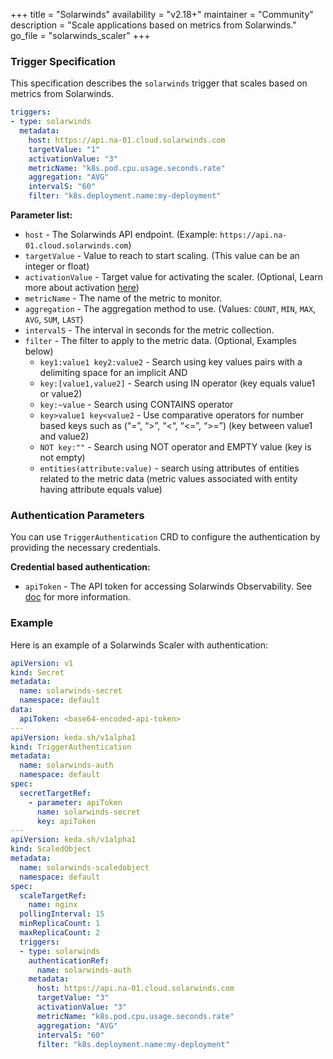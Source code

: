 +++
title = "Solarwinds"
availability = "v2.18+"
maintainer = "Community"
description = "Scale applications based on metrics from Solarwinds."
go_file = "solarwinds_scaler"
+++

### Trigger Specification

This specification describes the `solarwinds` trigger that scales based on metrics from Solarwinds.

```yaml
triggers:
- type: solarwinds
  metadata:
    host: https://api.na-01.cloud.solarwinds.com
    targetValue: "1"
    activationValue: "3"
    metricName: "k8s.pod.cpu.usage.seconds.rate"
    aggregation: "AVG"
    intervalS: "60"
    filter: "k8s.deployment.name:my-deployment"
```

**Parameter list:**

- `host` - The Solarwinds API endpoint. (Example: `https://api.na-01.cloud.solarwinds.com`)
- `targetValue` - Value to reach to start scaling. (This value can be an integer or float)
- `activationValue` - Target value for activating the scaler. (Optional, Learn more about activation [here](./../concepts/scaling-deployments.md#activating-and-scaling-thresholds))
- `metricName` - The name of the metric to monitor.
- `aggregation` - The aggregation method to use. (Values: `COUNT`, `MIN`, `MAX`, `AVG`, `SUM`, `LAST`)
- `intervalS` - The interval in seconds for the metric collection.
- `filter` - The filter to apply to the metric data. (Optional, Examples below)
  - `key1:value1 key2:value2` - Search using key values pairs with a delimiting space for an implicit AND
  - `key:[value1,value2]` - Search using IN operator (key equals value1 or value2)
  - `key:~value` - Search using CONTAINS operator
  - `key>value1 key<value2` - Use comparative operators for number based keys such as (“=”, “>”, “<“, “<=”, “>=”) (key between value1 and value2)
  - `NOT key:""` - Search using NOT operator and EMPTY value (key is not empty)
  - `entities(attribute:value)` - search using attributes of entities related to the metric data (metric values associated with entity having attribute equals value)

### Authentication Parameters

You can use `TriggerAuthentication` CRD to configure the authentication by providing the necessary credentials.

**Credential based authentication:**

- `apiToken` - The API token for accessing Solarwinds Observability. See [doc](https://documentation.solarwinds.com/en/success_center/observability/content/settings/api-tokens.htm) for more information.

### Example

Here is an example of a Solarwinds Scaler with authentication:

```yaml
apiVersion: v1
kind: Secret
metadata:
  name: solarwinds-secret
  namespace: default
data:
  apiToken: <base64-encoded-api-token>
---
apiVersion: keda.sh/v1alpha1
kind: TriggerAuthentication
metadata:
  name: solarwinds-auth
  namespace: default
spec:
  secretTargetRef:
    - parameter: apiToken
      name: solarwinds-secret
      key: apiToken
---
apiVersion: keda.sh/v1alpha1
kind: ScaledObject
metadata:
  name: solarwinds-scaledobject
  namespace: default
spec:
  scaleTargetRef:
    name: nginx
  pollingInterval: 15
  minReplicaCount: 1
  maxReplicaCount: 2
  triggers:
  - type: solarwinds
    authenticationRef:
      name: solarwinds-auth
    metadata:
      host: https://api.na-01.cloud.solarwinds.com
      targetValue: "3"
      activationValue: "3"
      metricName: "k8s.pod.cpu.usage.seconds.rate"
      aggregation: "AVG"
      intervalS: "60"
      filter: "k8s.deployment.name:my-deployment"
```
